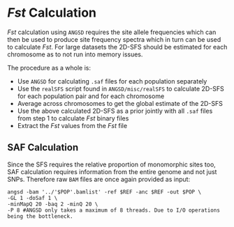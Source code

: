 # *Fst* Calculation
*Fst* calculation using `ANGSD` requires the site allele frequencies which can then be used to produce site frequency spectra which in turn can be used to calculate *Fst*. For large datasets the 2D-SFS should be estimated for each chromosome as to not run into memory issues.

The procedure as a whole is:
* Use `ANGSD` for calculating `.saf` files for each population separately
* Use the `realSFS` script found in `ANGSD/misc/realSFS` to calculate 2D-SFS for each population pair and for each chromosome
* Average across chromosomes to get the global estimate of the 2D-SFS
* Use the above calculated 2D-SFS as a prior jointly with all `.saf` files from step 1 to calculate *Fst* binary files
* Extract the *Fst* values from the *Fst* file

## SAF Calculation
Since the SFS requires the relative proportion of monomorphic sites too, SAF calculation requires information from the entire genome and not just SNPs.
Therefore raw `BAM` files are once again provided as input:
```
angsd -bam '../'$POP'.bamlist' -ref $REF -anc $REF -out $POP \
-GL 1 -doSaf 1 \
-minMapQ 20 -baq 2 -minQ 20 \
-P 8 #ANGSD only takes a maximum of 8 threads. Due to I/O operations being the bottleneck.
```
